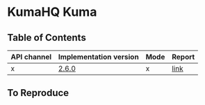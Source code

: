 # KumaHQ Kuma

## Table of Contents

|API channel|Implementation version|Mode|Report|
|-----------|----------------------|----|------|
|x|[2.6.0](https://github.com/kumahq/kuma/releases/tag/2.6.0)|x|[link](./2.6.0-report.yaml)|

## To Reproduce
